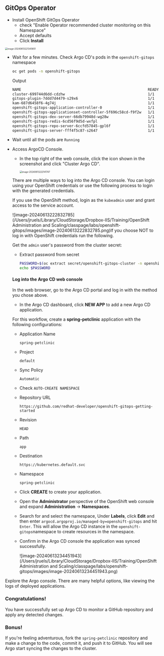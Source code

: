 ## GitOps Operator

- Install OpenShift GitOps Operator	
  - check "Enable Operator recommended cluster monitoring on this Namespace"
  - Accept defaults
  - Click **Install**

<img src="/Users/jruels/Library/CloudStorage/Dropbox-IIS/Training/OpenShift Administration and Scaling/classpage/labs/openshift-gitops/images/image-20240613221345651.png" alt="image-20240613221345651" style="zoom: 50%;" />

- Wait for a few minutes. Check Argo CD's pods in the `openshift-gitops` namespace

  ```bash
  oc get pods -n openshift-gitops
  ```

  Output

  ```bash
  NAME                                                          READY   STATUS    RESTARTS   AGE
  cluster-699744d6dd-cdzhw                                      1/1     Running   0          73s
  gitops-plugin-7ddd7d4479-s29x6                                1/1     Running   0          73s
  kam-687d6458f6-4g74j                                          1/1     Running   0          73s
  openshift-gitops-application-controller-0                     1/1     Running   0          71s
  openshift-gitops-applicationset-controller-5f696c58cd-f9f2w   1/1     Running   0          71s
  openshift-gitops-dex-server-66db79948d-wg28w                  1/1     Running   0          71s
  openshift-gitops-redis-6cd56f9d5d-wxfpl                       1/1     Running   0          71s
  openshift-gitops-repo-server-6ccfd57845-gpl6f                 1/1     Running   0          71s
  openshift-gitops-server-fff4f5c87-s2647                       1/1     Running   0          71s
  ```

- Wait until all the pods are `Running`

  

- Access ArgoCD Console. 

  - In the top right of the web console, click the icon shown in the screenshot and click "Cluster Argo CD".

    <img src="/Users/jruels/Library/Application Support/typora-user-images/image-20240613222141747.png" alt="image-20240613222141747" style="zoom:50%;" />

  There are multiple ways to log into the Argo CD console. You can login using your OpenShift credentials or use the following process to login with the generated credentials. 

  

  If you use the OpenShift method, login as the `kubeadmin` user and grant access to the service account. 

  ![image-20240613222832785](/Users/jruels/Library/CloudStorage/Dropbox-IIS/Training/OpenShift Administration and Scaling/classpage/labs/openshift-gitops/images/image-20240613222832785.png)If you choose NOT to log in with OpenShift credentials run the following. 

  Get the `admin` user's password from the cluster secret:

  - Extract password from secret

    ```bash
    PASSWORD=$(oc extract secret/openshift-gitops-cluster -n openshift-gitops --to=-) 2>/dev/null
    echo $PASSWORD
    ```

  

  #### Log into the Argo CD web console 

  In the web browser, go to the Argo CD portal and log in with the method you chose above. 

  * In the Argo CD dashboard, click **NEW APP** to add a new Argo CD application.

  For this workflow, create a **spring-petclinic** application with the following configurations:

  - Application Name

    `spring-petclinic`

  - Project

    `default`

  - Sync Policy

    `Automatic`

  - Check `AUTO-CREATE NAMESPACE`

  - Repository URL

    `https://github.com/redhat-developer/openshift-gitops-getting-started`

  - Revision

    `HEAD`

  - Path

    `app`

  - Destination

    `https://kubernetes.default.svc`

  - Namespace

    `spring-petclinic`

  - Click **CREATE** to create your application.

  * Open the **Administrator** perspective of the OpenShift web console and expand **Administration** → **Namespaces**.

  * Search for and select the namespace, Under **Labels**, click **Edit** and then enter `argocd.argoproj.io/managed-by=openshift-gitops` and hit `Enter`. This will allow the Argo CD instance in the `openshift-gitops`namespace to create resources in the namespace.

  * Confirm in the Argo CD console the application was synced successfully.

    ![image-20240613234451943](/Users/jruels/Library/CloudStorage/Dropbox-IIS/Training/OpenShift Administration and Scaling/classpage/labs/openshift-gitops/images/image-20240613234451943.png)

Explore the Argo console. There are many helpful options, like viewing the logs of deployed applications. 

### Congratulations! 

You have successfully set up Argo CD to monitor a GitHub repository and apply any detected changes. 



### Bonus! 

If you're feeling adventurous, fork the `spring-petclinic` repository and make a change to the code, commit it, and push it to GitHub. You will see Argo start syncing the changes to the cluster. 
